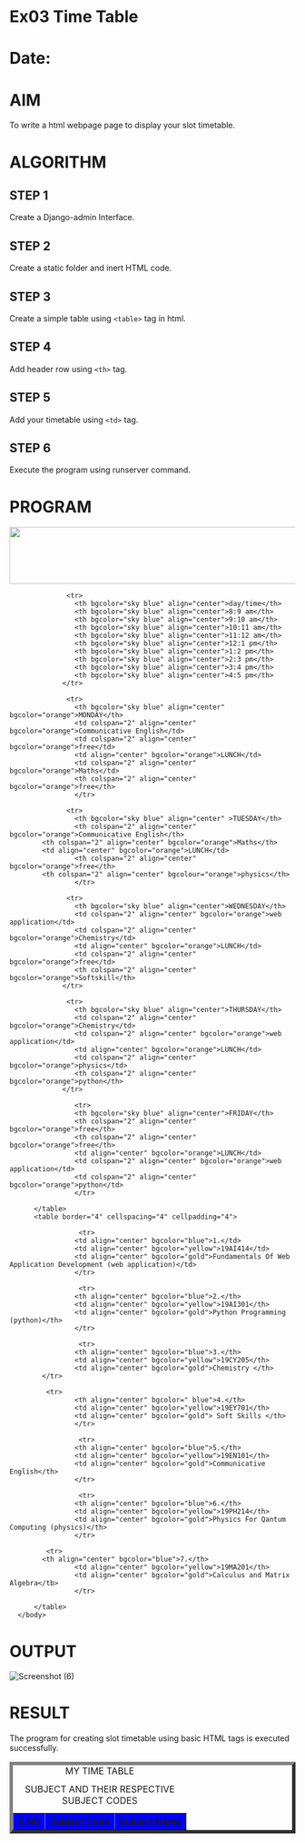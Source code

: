 # Ex03 Time Table
# Date:
# AIM
To write a html webpage page to display your slot timetable.

# ALGORITHM
## STEP 1
Create a Django-admin Interface.

## STEP 2
Create a static folder and inert HTML code.

## STEP 3
Create a simple table using `<table>` tag in html.

## STEP 4
Add header row using `<th>` tag.

## STEP 5
Add your timetable using `<td>` tag.

## STEP 6
Execute the program using runserver command.

# PROGRAM
<html>
   <title>title</title>
       <body>
        <img src="logo.png" height="100" width="540">
          <table border="6" cellspacing="4" cellpadding="4">
              <caption>MY TIME TABLE</caption>

                  <tr>
                    <th bgcolor="sky blue" align="center">day/time</th>
                    <th bgcolor="sky blue" align="center">8:9 am</th>
                    <th bgcolor="sky blue" align="center">9:10 am</th>
                    <th bgcolor="sky blue" align="center">10:11 am</th>
                    <th bgcolor="sky blue" align="center">11:12 am</th>
                    <th bgcolor="sky blue" align="center">12:1 pm</th>
                    <th bgcolor="sky blue" align="center">1:2 pm</th>
                    <th bgcolor="sky blue" align="center">2:3 pm</th>
                    <th bgcolor="sky blue" align="center">3:4 pm</th>
                    <th bgcolor="sky blue" align="center">4:5 pm</th>
                 </tr>

                  <tr>
                    <th bgcolor="sky blue" align="center" bgcolor="orange">MONDAY</th>
                    <td colspan="2" align="center" bgcolor="orange">Communicative English</td> 
                    <td colspan="2" align="center" bgcolor="orange">free</td>
                    <td align="center" bgcolor="orange">LUNCH</td>
                    <td colspan="2" align="center" bgcolor="orange">Maths</td>
                    <th colspan="2" align="center" bgcolor="orange">free</th>                   
                    </tr>

                  <tr>
                    <th bgcolor="sky blue" align="center" >TUESDAY</th>
                    <th colspan="2" align="center" bgcolor="orange">Communicative English</th>
		    <th colspan="2" align="center" bgcolor="orange">Maths</th>
		    <td align="center" bgcolor="orange">LUNCH</td>
                    <th colspan="2" align="center" bgcolor="orange">free</th>
		    <th colspan="2" align="center" bgcolour="orange">physics</th>
                    </tr>

                  <tr>
                    <th bgcolor="sky blue" align="center">WEDNESDAY</th>
                    <td colspan="2" align="center" bgcolor="orange">web application</td>
                    <td colspan="2" align="center" bgcolor="orange">Chemistry</td>                    
                    <td align="center" bgcolor="orange">LUNCH</td>
                    <td colspan="2" align="center" bgcolor="orange">free</td>                    
                    <th colspan="2" align="center" bgcolor="orange">Softskill</th>                    
                 </tr>

                  <tr>
                    <th bgcolor="sky blue" align="center">THURSDAY</th>
                    <td colspan="2" align="center" bgcolor="orange">Chemistry</td>
                    <td colspan="2" align="center" bgcolor="orange">web application</td>                    
                    <td align="center" bgcolor="orange">LUNCH</td>
                    <td colspan="2" align="center" bgcolor="orange">physics</td>                    
                    <th colspan="2" align="center" bgcolor="orange">python</th>                    
                 </tr>

                    <tr>
                    <th bgcolor="sky blue" align="center">FRIDAY</th>
                    <th colspan="2" align="center" bgcolor="orange">free</th>                    
                    <th colspan="2" align="center" bgcolor="orange">free</th>
                    <td align="center" bgcolor="orange">LUNCH</td>
                    <td colspan="2" align="center" bgcolor="orange">web application</td>                    
                    <td colspan="2" align="center" bgcolor="orange">python</td>
                    </tr>

          </table>
          <table border="4" cellspacing="4" cellpadding="4">

<caption>SUBJECT AND THEIR RESPECTIVE SUBJECT CODES </caption>
                     <tr>
                    <th align="center" bgcolor="blue">S.NO</th>
                    <th align="center" bgcolor="blue">Subject Code</th>
                    <th align="center" bgcolor="blue">Subject Name</th>
                    </tr>

                     <tr>
                    <td align="center" bgcolor="blue">1.</td>
                    <td align="center" bgcolor="yellow">19AI414</td>
                    <td align="center" bgcolor="gold">Fundamentals Of Web Application Development (web application)</td>
                    </tr>

                     <tr>
                    <th align="center" bgcolor="blue">2.</th>
                    <td align="center" bgcolor="yellow">19AI301</th>
                    <td align="center" bgcolor="gold">Python Programming (python)</th>
                    </tr>

                     <tr>
                    <th align="center" bgcolor="blue">3.</th>
                    <td align="center" bgcolor="yellow">19CY205</th>
                    <td align="center" bgcolor="gold">Chemistry </th>
		    </tr>

		     <tr>
                    <th align="center" bgcolor=" blue">4.</th>
                    <td align="center" bgcolor="yellow">19EY701</th>
                    <td align="center" bgcolor="gold"> Soft Skills </th>
                    </tr>

                     <tr>
                    <th align="center" bgcolor="blue">5.</th>
                    <td align="center" bgcolor="yellow">19EN101</th>
                    <td align="center" bgcolor="gold">Communicative English</th>
                    </tr>

                     <tr>
                    <th align="center" bgcolor="blue">6.</th>
                    <td align="center" bgcolor="yellow">19PH214</th>
                    <td align="center" bgcolor="gold">Physics For Qantum Computing (physics)</th>
                    </tr>
		
		     <tr>
		    <th align="center" bgcolor="blue">7.</th>
                    <td align="center" bgcolor="yellow">19MA201</th>
                    <td align="center" bgcolor="gold">Calculus and Matrix Algebra</tb>
                    </tr>

          </table>    
      </body>
</html>

# OUTPUT
![Screenshot (6)](https://github.com/user-attachments/assets/e677910c-c573-4b97-b99a-2d1871896fef)

# RESULT
The program for creating slot timetable using basic HTML tags is executed successfully.
